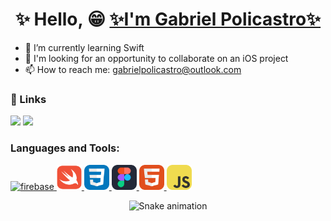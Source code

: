   <h1 align="center">
    ✨ Hello, 😁
    <a href="https://www.linkedin.com/in/gabriel-policastro-a1b723241/">✨I'm Gabriel Policastro✨</a>
  </h1>


- 🦉 I’m currently learning Swift
- 🚀 I'm looking for an opportunity to collaborate on an iOS project
- 📫 How to reach me: gabrielpolicastro@outlook.com 


<h3 align="left">🔗 Links</h3>

  <a href="https://www.linkedin.com/in/gabriel-policastro-a1b723241/" target="_blank"><img src="https://img.shields.io/badge/-LinkedIn-%230077B5?style=for-the-badge&logo=linkedin&logoColor=white" target="_blank"></a> 
  <a href="mailto:gabrielpolic@gmail.com"><img src="https://img.shields.io/badge/-Gmail-%23333?style=for-the-badge&logo=gmail&logoColor=white" target="_blank"></a>
</div>

<h3 align="left">Languages and Tools:</h3>
<p align="left"> <a href="https://firebase.google.com/" target="_blank" rel="noreferrer"> <img src="https://www.vectorlogo.zone/logos/firebase/firebase-icon.svg" alt="firebase" width="40" height="40"/> </a> <a href="https://developer.apple.com/swift/" target="_blank" rel="noreferrer"> <img src="https://raw.githubusercontent.com/devicons/devicon/master/icons/swift/swift-original.svg" alt="swift" width="40" height="40"/> </a> <a href="https://developer.mozilla.org/pt-BR/docs/Web/CSS" target="_blank" rel="noreferrer"> <img src="https://raw.githubusercontent.com/tandpfun/skill-icons/main/icons/CSS.svg" alt="CSS" width="40" height="40"/> </a> <a href="https://www.figma.com/" target="_blank" rel="noreferrer"> <img src="https://raw.githubusercontent.com/tandpfun/skill-icons/main/icons/Figma-Dark.svg" alt="FIGMA" width="40" height="40"/> </a> <a href="[https://developer.mozilla.org/pt-BR/docs/Web/CSS](https://developer.mozilla.org/pt-BR/docs/Web/HTML)" target="_blank" rel="noreferrer"> <img src="https://raw.githubusercontent.com/tandpfun/skill-icons/main/icons/HTML.svg" alt="HTML" width="40" height="40"/> </a> <a href="https://developer.mozilla.org/pt-BR/docs/Web/JavaScript" target="_blank" rel="noreferrer"> <img src="https://raw.githubusercontent.com/tandpfun/skill-icons/main/icons/JavaScript.svg" alt="JavaScript" width="40" height="40"/> </a> </p>




<div align="center">

  ![Snake animation](https://github.com/danielbped/danielbped/blob/output/github-contribution-grid-snake.svg)
  
</div>
